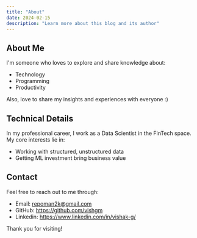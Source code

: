 ```yaml
---
title: "About"
date: 2024-02-15
description: "Learn more about this blog and its author"
---
```


## About Me

I'm someone who loves to explore and share knowledge about:
* Technology
* Programming
* Productivity

Also, love to share my insights and experiences with everyone :)

## Technical Details

In my professional career, I work as a Data Scientist in the FinTech space. My core interests lie in:
- Working with structured, unstructured data
- Getting ML investment bring business value

## Contact

Feel free to reach out to me through:

- Email: repoman2k@gmail.com
- GitHub: https://github.com/vishgm
- Linkedin: https://www.linkedin.com/in/vishak-g/

Thank you for visiting! 